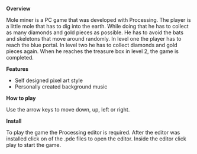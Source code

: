 **Overview**

Mole miner is a PC game that was developed with Processing. The player is a little mole that has to dig into the earth. While 
doing that he has to collect as many diamonds and gold pieces as possible. He has to avoid the bats and skeletons that move
around randomly. In level one the player has to reach the blue portal. In level two he has to collect diamonds and gold pieces 
again. When he reaches the treasure box in level 2, the game is completed. 

**Features**

- Self designed pixel art style
- Personally created background music

**How to play**

Use the arrow keys to move down, up, left or right. 

**Install**

To play the game the Processing editor is required. After the editor was installed click on of the .pde files to open the editor.
Inside the editor click play to start the game. 
